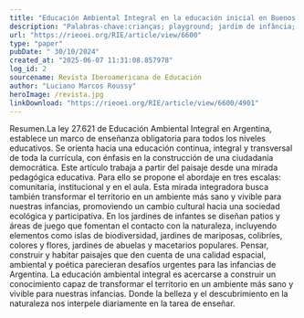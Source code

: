 ```yaml
---
title: "Educación Ambiental Integral en la educación inicial en Buenos Aires, Argentina. Una mirada para las infancias desde el paisajey la ciudadanía"
description: "Palabras-chave:crianças; playground; jardim de infância; infância."
url: "https://rieoei.org/RIE/article/view/6600"
type: "paper"
pubDate: " 30/10/2024"
created_at: "2025-06-07 11:31:08.857978"
log_id: 2
sourcename: Revista Iberoamericana de Educación
author: "Luciano Marcos Roussy"
heroImage: /revista.jpg
linkDownload: "https://rieoei.org/RIE/article/view/6600/4901"
---
```


Resumen.La ley 27.621 de Educación Ambiental Integral en Argentina, establece un marco de enseñanza obligatoria para todos los niveles educativos. Se orienta hacia una educación continua, integral y transversal de toda la currícula, con énfasis en la construcción de una ciudadanía democrática. Este artículo trabaja a partir del paisaje desde una mirada pedagógica educativa. Para ello se propone el abordaje en tres escalas: comunitaria, institucional y en el aula. Esta mirada integradora busca también transformar el territorio en un ambiente más sano y vivible para nuestras infancias, promoviendo un cambio cultural hacia una sociedad ecológica y participativa. En los jardines de infantes se diseñan patios y áreas de juego que fomentan el contacto con la naturaleza, incluyendo elementos como islas de biodiversidad, jardines de mariposas, colibríes, colores y flores, jardines de abuelas y macetarios populares. Pensar, construir y habitar paisajes que den cuenta de una calidad espacial, ambiental y poética parecieran desafíos urgentes para las infancias de Argentina. La educación ambiental integral es acercarse a construir un conocimiento capaz de transformar el territorio en un ambiente más sano y vivible para nuestras infancias. Donde la belleza y el descubrimiento en la naturaleza nos interpele diariamente en la tarea de enseñar.
